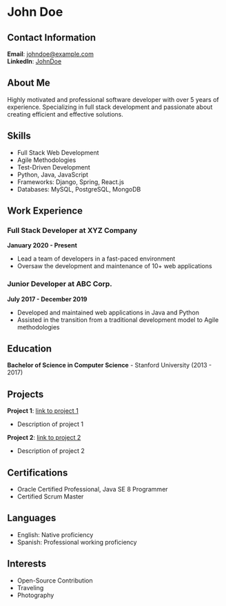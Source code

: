 # John Doe

## Contact Information

**Email**: johndoe@example.com  
**LinkedIn**: [JohnDoe](https://www.linkedin.com/in/johndoe)

## About Me

Highly motivated and professional software developer with over 5 years of experience. Specializing in full stack development and passionate about creating efficient and effective solutions.

## Skills

- Full Stack Web Development
- Agile Methodologies
- Test-Driven Development
- Python, Java, JavaScript
- Frameworks: Django, Spring, React.js
- Databases: MySQL, PostgreSQL, MongoDB

## Work Experience

### Full Stack Developer at XYZ Company
**January 2020 - Present**
- Lead a team of developers in a fast-paced environment
- Oversaw the development and maintenance of 10+ web applications

### Junior Developer at ABC Corp.
**July 2017 - December 2019**
- Developed and maintained web applications in Java and Python
- Assisted in the transition from a traditional development model to Agile methodologies

## Education

**Bachelor of Science in Computer Science** - Stanford University (2013 - 2017)

## Projects

**Project 1**: [link to project 1](#)
- Description of project 1

**Project 2**: [link to project 2](#)
- Description of project 2

## Certifications

- Oracle Certified Professional, Java SE 8 Programmer
- Certified Scrum Master

## Languages

- English: Native proficiency
- Spanish: Professional working proficiency

## Interests

- Open-Source Contribution
- Traveling
- Photography

